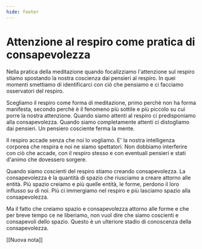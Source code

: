 ```yaml
---
hide: footer
---
```

# Attenzione al respiro come pratica di consapevolezza

Nella pratica della meditazione quando focalizziamo l'attenzione sul respiro stiamo spostando la nostra coscienza dai pensieri al respiro. In quei momenti smettiamo di identificarci con ciò che pensiamo e ci facciamo osservatori del respiro.

Scegliamo il respiro come forma di meditazione, primo perchè non ha forma manifesta, secondo perchè è il fenomeno più sottile e più piccolo su cui porre la nostra attenzione. Quando siamo attenti al respiro ci predisponiamo alla consapevolezza. Quando siamo completamente attenti ci distogliamo dai pensieri. Un pensiero cosciente ferma la mente.

Il respiro accade senza che noi lo vogliamo. E' la nostra intelligenza corporea che respira e noi ne siamo spettatori. Non dobbiamo interferire con ciò che accade, con il respiro stesso e con eventuali pensieri e stati d'animo che dovessero sorgere.

Quando siamo coscienti del respiro stiamo creando consapevolezza. La consapevolezza è la quantità di spazio che riusciamo a creare attorno alle entità. Più spazio creiamo e più quelle entità, le forme, perdono il loro influsso su di noi. Più ci immergiamo nel respiro e più lasciamo spazio alla consapevolezza. 

Ma il fatto che creiamo spazio e consapevolezza attorno alle forme e che per breve tempo ce ne liberiamo, non vuol dire che siamo coscienti e consapevoli dello spazio. Questo è un ulteriore stadio di conoscenza della consapevolezza.

[[Nuova nota]]